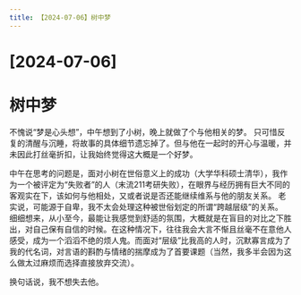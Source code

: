 ```yaml
---
title: 【2024-07-06】树中梦
---
```


# [2024-07-06]
# 树中梦

不愧说“梦是心头想”，中午想到了小树，晚上就做了个与他相关的梦。
只可惜反复的清醒与沉睡，将故事的具体细节遗忘掉了。但与他在一起时的开心与温暖，并未因此打丝毫折扣，让我始终觉得这大概是一个好梦。

中午在思考的问题是，面对小树在世俗意义上的成功（大学华科硕士清华），我作为一个被评定为“失败者”的人（末流211考研失败），在眼界与经历拥有巨大不同的客观实在下，该如何与他相处，又或者说是否还能继续维系与他的朋友关系。
老实说，可能源于自卑，我不太会处理这种被世俗划定的所谓“跨越层级”的关系。
细细想来，从小至今，最能让我感觉到舒适的氛围，大概就是在盲目的对比之下胜出，对自己保有自信的时候。在这种情况下，往往我会大言不惭且丝毫不在意他人感受，成为一个滔滔不绝的烦人鬼。而面对“层级”比我高的人时，沉默寡言成为了我的代名词，对言语的斟酌与情绪的揣摩成为了首要课题（当然，我多半会因为这么做太过麻烦而选择直接放弃交流）。

换句话说，我不想失去他。